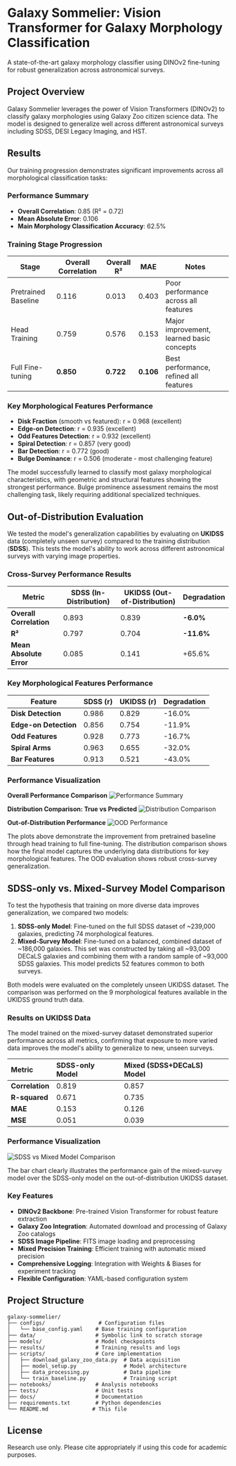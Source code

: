 # Galaxy Sommelier: Vision Transformer for Galaxy Morphology Classification

A state-of-the-art galaxy morphology classifier using DINOv2 fine-tuning for robust generalization across astronomical surveys.

## Project Overview

Galaxy Sommelier leverages the power of Vision Transformers (DINOv2) to classify galaxy morphologies using Galaxy Zoo citizen science data. The model is designed to generalize well across different astronomical surveys including SDSS, DESI Legacy Imaging, and HST.

## Results

Our training progression demonstrates significant improvements across all morphological classification tasks:

### Performance Summary
- **Overall Correlation**: 0.85 (R² = 0.72)
- **Mean Absolute Error**: 0.106 
- **Main Morphology Classification Accuracy**: 62.5%

### Training Stage Progression
| Stage | Overall Correlation | Overall R² | MAE | Notes |
|-------|-------------------|------------|-----|--------|
| Pretrained Baseline | 0.116 | 0.013 | 0.403 | Poor performance across all features |
| Head Training | 0.759 | 0.576 | 0.153 | Major improvement, learned basic concepts |
| Full Fine-tuning | **0.850** | **0.722** | **0.106** | Best performance, refined all features |

### Key Morphological Features Performance
- **Disk Fraction** (smooth vs featured): r = 0.968 (excellent)
- **Edge-on Detection**: r = 0.935 (excellent) 
- **Odd Features Detection**: r = 0.932 (excellent)
- **Spiral Detection**: r = 0.857 (very good)
- **Bar Detection**: r = 0.772 (good)
- **Bulge Dominance**: r = 0.506 (moderate - most challenging feature)

The model successfully learned to classify most galaxy morphological characteristics, with geometric and structural features showing the strongest performance. Bulge prominence assessment remains the most challenging task, likely requiring additional specialized techniques.

## Out-of-Distribution Evaluation

We tested the model's generalization capabilities by evaluating on **UKIDSS** data (completely unseen survey) compared to the training distribution (**SDSS**). This tests the model's ability to work across different astronomical surveys with varying image properties.

### Cross-Survey Performance Results

| **Metric** | **SDSS (In-Distribution)** | **UKIDSS (Out-of-Distribution)** | **Degradation** |
|------------|----------------------------|-----------------------------------|-----------------|
| **Overall Correlation** | 0.893 | 0.839 | **-6.0%** |
| **R²** | 0.797 | 0.704 | **-11.6%** |
| **Mean Absolute Error** | 0.085 | 0.141 | +65.6% |

### Key Morphological Features Performance

| **Feature** | **SDSS (r)** | **UKIDSS (r)** | **Degradation** |
|-------------|--------------|----------------|-----------------|
| **Disk Detection** | 0.986 | 0.829 | -16.0% |
| **Edge-on Detection** | 0.856 | 0.754 | -11.9% |
| **Odd Features** | 0.928 | 0.773 | -16.7% |
| **Spiral Arms** | 0.963 | 0.655 | -32.0% |
| **Bar Features** | 0.913 | 0.521 | -43.0% |


### Performance Visualization

**Overall Performance Comparison**
![Performance Summary](benchmark_results/comparison_plots/performance_summary.png)

**Distribution Comparison: True vs Predicted**
![Distribution Comparison](benchmark_results/comparison_plots/distribution_comparison.png)

**Out-of-Distribution Performance**
![OOD Performance](ood_results/ood_performance_comparison.png)

The plots above demonstrate the improvement from pretrained baseline through head training to full fine-tuning. The distribution comparison shows how the final model captures the underlying data distributions for key morphological features. The OOD evaluation shows robust cross-survey generalization.

## SDSS-only vs. Mixed-Survey Model Comparison

To test the hypothesis that training on more diverse data improves generalization, we compared two models:
1.  **SDSS-only Model**: Fine-tuned on the full SDSS dataset of ~239,000 galaxies, predicting 74 morphological features.
2.  **Mixed-Survey Model**: Fine-tuned on a balanced, combined dataset of ~186,000 galaxies. This set was constructed by taking all ~93,000 DECaLS galaxies and combining them with a random sample of ~93,000 SDSS galaxies. This model predicts 52 features common to both surveys.

Both models were evaluated on the completely unseen UKIDSS dataset. The comparison was performed on the 9 morphological features available in the UKIDSS ground truth data.

### Results on UKIDSS Data

The model trained on the mixed-survey dataset demonstrated superior performance across all metrics, confirming that exposure to more varied data improves the model's ability to generalize to new, unseen surveys.

| Metric | SDSS-only Model | Mixed (SDSS+DECaLS) Model |
| :--- | :--- | :--- |
| **Correlation** | 0.819 | 0.857 |
| **R-squared** | 0.671 | 0.735 |
| **MAE** | 0.153 | 0.126 |
| **MSE** | 0.051 | 0.039 |

### Performance Visualization

![SDSS vs Mixed Model Comparison](benchmark_results/comparison_plots/per_task_correlation_comparison.png)

The bar chart clearly illustrates the performance gain of the mixed-survey model over the SDSS-only model on the out-of-distribution UKIDSS dataset.

<!-- ## Phase 1: Foundation Setup ✅

**Status**: Implementation Complete

### Completed Components

- [x] Project structure setup
- [x] Data directories on NERSC scratch space
- [x] Galaxy Zoo data downloader (`scripts/download_galaxy_zoo_data.py`)
- [x] DINOv2-based model architecture (`scripts/model_setup.py`)
- [x] Data processing pipeline (`scripts/data_processing.py`)
- [x] Training infrastructure (`scripts/train_baseline.py`)
- [x] Configuration management (`configs/base_config.yaml`)
- [x] Requirements specification (`requirements.txt`) -->

### Key Features

- **DINOv2 Backbone**: Pre-trained Vision Transformer for robust feature extraction
- **Galaxy Zoo Integration**: Automated download and processing of Galaxy Zoo catalogs
- **SDSS Image Pipeline**: FITS image loading and preprocessing
- **Mixed Precision Training**: Efficient training with automatic mixed precision
- **Comprehensive Logging**: Integration with Weights & Biases for experiment tracking
- **Flexible Configuration**: YAML-based configuration system
<!-- 
## Quick Start

### 1. Environment Setup

```bash
# Create conda environment
conda create -n galaxy-sommelier python=3.10
conda activate galaxy-sommelier

# Install dependencies
pip install -r requirements.txt
```

### 2. Download Data

```bash
# Download Galaxy Zoo catalogs
python scripts/download_galaxy_zoo_data.py --download-catalogs --sample-size 1000

# Download SDSS images
python scripts/download_galaxy_zoo_data.py --download-images --sample-size 100
```

### 3. Train Baseline Model

```bash
# Train with sample data
python scripts/train_baseline.py --sample-size 100 --epochs 5

# Full training with W&B logging
python scripts/train_baseline.py --wandb
``` -->

## Project Structure

```
galaxy-sommelier/
├── configs/                 # Configuration files
│   └── base_config.yaml    # Base training configuration
├── data/                   # Symbolic link to scratch storage
├── models/                 # Model checkpoints
├── results/                # Training results and logs
├── scripts/                # Core implementation
│   ├── download_galaxy_zoo_data.py  # Data acquisition
│   ├── model_setup.py               # Model architecture
│   ├── data_processing.py           # Data pipeline
│   └── train_baseline.py            # Training script
├── notebooks/              # Analysis notebooks
├── tests/                  # Unit tests
├── docs/                   # Documentation
├── requirements.txt        # Python dependencies
└── README.md              # This file
```

<!-- ## Configuration

The project uses YAML configuration files for easy parameter management. Key settings:

- **Model**: DINOv2 variant, output dimensions, dropout rate
- **Training**: Learning rate, batch size, number of epochs
- **Data**: Paths to catalogs and images, preprocessing options
- **Logging**: Checkpoint frequency, W&B settings

## Data Storage

- **Scratch Directory**: `/pscratch/sd/s/sihany/galaxy-sommelier-data/`
- **SDSS Images**: `data/sdss/`
- **Catalogs**: `data/catalogs/`
- **Processed Data**: `data/processed/` -->

<!-- ## Hardware Requirements

- **GPU**: NVIDIA A100 (available on NERSC Perlmutter)
- **Memory**: 16GB+ RAM recommended
- **Storage**: 100GB+ for full Galaxy Zoo dataset

## Next Steps (Phase 2)

- [ ] DESI Legacy Imaging data collection
- [ ] Cross-survey matching and validation
- [ ] Distribution shift analysis
- [ ] OOD testing framework -->

<!-- ## Contributing

This project follows the plan outlined in `plan.txt`. Please refer to the plan for detailed implementation roadmap and contribute according to the phase structure. -->

## License

Research use only. Please cite appropriately if using this code for academic purposes.
<!-- 
## Contact

Project developed as part of galaxy morphology research at NERSC. -->
